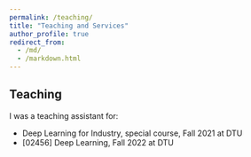 ```yaml
---
permalink: /teaching/
title: "Teaching and Services"
author_profile: true
redirect_from: 
  - /md/
  - /markdown.html
---
```


## Teaching 

I was a teaching assistant for:
- Deep Learning for Industry, special course, Fall 2021 at DTU
- [02456] Deep Learning, Fall 2022 at DTU
